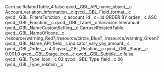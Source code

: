 <?xml version="1.0" encoding="UTF-8"?>
<CustomMetadata xmlns="http://soap.sforce.com/2006/04/metadata" xmlns:xsi="http://www.w3.org/2001/XMLSchema-instance" xmlns:xsd="http://www.w3.org/2001/XMLSchema">
    <label>CarruselRelatedTable_4</label>
    <protected>false</protected>
    <values>
        <field>qvcd__GBL_API_name_object__c</field>
        <value xsi:type="xsd:string">Account_variation_information__c</value>
    </values>
    <values>
        <field>qvcd__GBL_Field_format__c</field>
        <value xsi:nil="true"/>
    </values>
    <values>
        <field>qvcd__GBL_FiltersFunction__c</field>
        <value xsi:type="xsd:string">account_id__c=.Id ORDER BY orden__c ASC</value>
    </values>
    <values>
        <field>qvcd__GBL_Function__c</field>
        <value xsi:nil="true"/>
    </values>
    <values>
        <field>qvcd__GBL_Label__c</field>
        <value xsi:type="xsd:string">Variación Interanual</value>
    </values>
    <values>
        <field>qvcd__GBL_NameCustomSetting__c</field>
        <value xsi:type="xsd:string">CarruselRelatedTable</value>
    </values>
    <values>
        <field>qvcd__GBL_NameOfIcons__c</field>
        <value xsi:type="xsd:string">/resource/warning_Red?,/resource/circle_Blue?, /resource/warning_Green?</value>
    </values>
    <values>
        <field>qvcd__GBL_Name_API_field__c</field>
        <value xsi:type="xsd:string">indicator_vary_yoy_amount__c</value>
    </values>
    <values>
        <field>qvcd__GBL_Order__c</field>
        <value xsi:type="xsd:double">4.0</value>
    </values>
    <values>
        <field>qvcd__GBL_Relation__c</field>
        <value xsi:nil="true"/>
    </values>
    <values>
        <field>qvcd__GBL_Stage__c</field>
        <value xsi:type="xsd:string">0.001,0</value>
    </values>
    <values>
        <field>qvcd__GBL_Stage_icon__c</field>
        <value xsi:nil="true"/>
    </values>
    <values>
        <field>qvcd__GBL_Subtitle__c</field>
        <value xsi:type="xsd:boolean">false</value>
    </values>
    <values>
        <field>qvcd__GBL_Type_Icon__c</field>
        <value xsi:type="xsd:string">02</value>
    </values>
    <values>
        <field>qvcd__GBL_Type_field__c</field>
        <value xsi:type="xsd:string">06</value>
    </values>
    <values>
        <field>qvcd__GBL_Type_relation__c</field>
        <value xsi:nil="true"/>
    </values>
</CustomMetadata>
